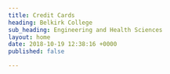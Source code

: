 ```yaml
---
title: Credit Cards
heading: Belkirk College
sub_heading: Engineering and Health Sciences
layout: home
date: 2018-10-19 12:38:16 +0000
published: false

---
```

